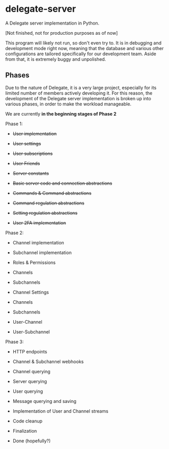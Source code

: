 # delegate-server

  

A Delegate server implementation in Python.

[Not finished, not for production purposes as of now]

  

This program will likely not run, so don't even try to. It is in debugging and development mode right now, meaning that the database and various other configurations are tailored specifically for our development team. Aside from that, it is extremely buggy and unpolished.

  

## Phases

  

Due to the nature of Delegate, it is a very large project, especially for its limited number of members actively developing it. For this reason, the development of the Delegate server implementation is broken up into various phases, in order to make the workload manageable.

  

We are currently **in the beginning stages of Phase 2**

  

Phase 1:

- ~~User implementation~~

- ~~User settings~~

- ~~User subscriptions~~

- ~~User Friends~~

- ~~Server constants~~

- ~~Basic server code and connection abstractions~~

- ~~Commands & Command abstractions~~

- ~~Command regulation abstractions~~

- ~~Setting regulation abstractions~~

- ~~User 2FA implementation~~

  

Phase 2:

- Channel implementation

- Subchannel implementation

- Roles & Permissions

- Channels

- Subchannels

- Channel Settings

- Channels

- Subchannels

- User-Channel

- User-Subchannel

Phase 3:

- HTTP endpoints

- Channel & Subchannel webhooks

- Channel querying

- Server querying

- User querying

- Message querying and saving

- Implementation of User and Channel streams

- Code cleanup

- Finalization

- Done (hopefully?)